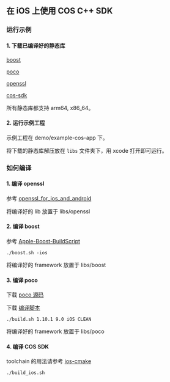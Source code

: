 ## 在 iOS 上使用 COS C++ SDK

### 运行示例

#### 1. 下载已编译好的静态库

[boost](https://cos-sdk-archive-1253960454.cos.ap-guangzhou.myqcloud.com/cos-cpp-sdk-binary/iOS/boost.zip)

[poco](https://cos-sdk-archive-1253960454.cos.ap-guangzhou.myqcloud.com/cos-cpp-sdk-binary/iOS/poco.zip)

[openssl](https://cos-sdk-archive-1253960454.cos.ap-guangzhou.myqcloud.com/cos-cpp-sdk-binary/iOS/openssl.zip)

[cos-sdk](https://cos-sdk-archive-1253960454.cos.ap-guangzhou.myqcloud.com/cos-cpp-sdk-binary/iOS/cos.zip)

所有静态库都支持 arm64, x86_64。

#### 2. 运行示例工程

示例工程在 demo/example-cos-app 下。 

将下载的静态库解压放在 `libs` 文件夹下，用 xcode 打开即可运行。

### 如何编译

#### 1. 编译 openssl

参考 [openssl_for_ios_and_android](https://github.com/leenjewel/openssl_for_ios_and_android.git)

将编译好的 lib 放置于 libs/openssl

#### 2. 编译 boost

参考 [Apple-Boost-BuildScript](https://github.com/faithfracture/Apple-Boost-BuildScript)

```shell script
./boost.sh -ios
```

将编译好的 framework 放置于 libs/boost

#### 3. 编译 poco

下载 [poco 源码](https://github.com/pocoproject/poco)

下载 [编译脚本](https://github.com/konakonall/Poco)

```shell script
./build.sh 1.10.1 9.0 iOS CLEAN
```

将编译好的 framework 放置于 libs/poco

#### 4. 编译 COS SDK

toolchain 的用法请参考 [ios-cmake](https://github.com/leetal/ios-cmake)

```shell script
./build_ios.sh
```
